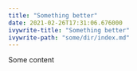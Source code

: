 ```yaml
---
title: "Something better"
date: 2021-02-26T17:31:06.676000
ivywrite-title: "Something better"
ivywrite-path: "some/dir/index.md"
---
```




Some content

